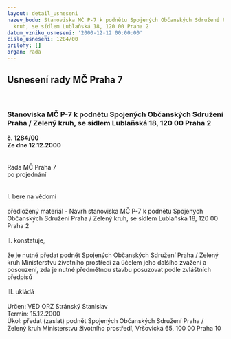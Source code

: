 ```yaml
---
layout: detail_usneseni
nazev_bodu: Stanoviska MČ P-7 k podnětu Spojených Občanských Sdružení Praha / Zelený
  kruh, se sídlem Lublaňská 18, 120 00 Praha 2
datum_vzniku_usneseni: '2000-12-12 00:00:00'
cislo_usneseni: 1284/00
prilohy: []
organ: rada
---
```

<div id="ucUsn_pList" class="usn">
	<span><h2>Usnesení rady MČ Praha 7 </h2>
<br></span><div class="standBody">
<span><h3>Stanoviska MČ P-7 k podnětu Spojených Občanských Sdružení Praha / Zelený kruh, se sídlem Lublaňská 18, 120 00 Praha 2</h3></span><div class="center">
		<strong>č. 1284/00</strong><br>
	</div>
<div class="center">
		<strong>Ze dne 12.12.2000</strong><br><br>
	</div>
<br>Rada MČ Praha 7<br>po projednání<br><br><br>I.	bere na vědomí<br><br> předložený materiál - Návrh stanoviska MČ P-7 k podnětu Spojených Občanských Sdružení Praha / Zelený kruh, se sídlem Lublaňská 18, 120 00 Praha 2<br><br>II.	konstatuje,<br><br>že je nutné předat podnět Spojených Občanských Sdružení Praha / Zelený kruh Ministerstvu životního prostředí za účelem jeho dalšího zvážení a posouzení, zda je nutné předmětnou stavbu posuzovat podle zvláštních předpisů  <br><br>III.	ukládá <br><br> Určen:	     	VED ORZ  Stránský Stanislav<br>Termín: 15.12.2000<br>Úkol:	předat (zaslat) podnět Spojených Občanských Sdružení Praha / Zelený kruh Ministerstvu životního prostředí, Vršovická 65, 100 00 Praha 10 <br> <br> <br><br>
</div>
</div>